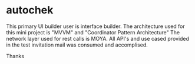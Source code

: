 # autochek

This primary UI builder user is interface builder.
The architecture used for this mini project is "MVVM" and "Coordinator Pattern Architecture"
The network layer used for rest calls is MOYA.
All API's and use cased provided in the test invitation mail was consumed and accomplised.

Thanks
